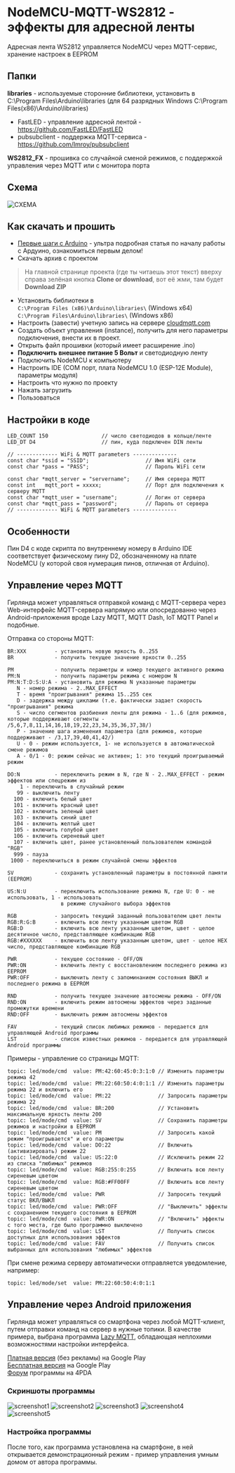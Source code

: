 # NodeMCU-MQTT-WS2812 - эффекты для адресной ленты
Адресная лента WS2812 управляется NodeMCU через MQTT-сервис, хранение настроек в EEPROM

## Папки

**libraries** - используемые сторонние библиотеки, установить в C:\Program Files\Arduino\libraries (для 64 разрядных Windows C:\Program Files(x86)\Arduino\libraries)
* FastLED      - управление адресной лентой -   https://github.com/FastLED/FastLED
* pubsubclient - поддержка MQTT-сервиса -  https://github.com/Imroy/pubsubclient
  
**WS2812_FX** - прошивка со случайной сменой режимов, с поддержкой управления через MQTT или с монитора порта

## Схема
![СХЕМА](https://github.com/vvip-68/NodeMCU-MQTT-WS2812/raw/master/images/scheme.png)

## Как скачать и прошить
* [Первые шаги с Arduino](http://alexgyver.ru/arduino-first/) - ультра подробная статья по началу работы с Ардуино, ознакомиться первым делом!
* Скачать архив с проектом
> На главной странице проекта (где ты читаешь этот текст) вверху справа зелёная кнопка **Clone or download**, вот её жми, там будет **Download ZIP**
* Установить библиотеки в  
`C:\Program Files (x86)\Arduino\libraries\` (Windows x64)  
`C:\Program Files\Arduino\libraries\` (Windows x86)
* Настроить (завести) учетную запись на сервере [cloudmqtt.com](https://www.cloudmqtt.com)
* Создать объект управления (instance), получить для него параметры подключения, внести их в проект.
* Открыть файл прошивки (который имеет расширение .ino)
* **Подключить внешнее питание 5 Вольт** и светодиодную ленту
* Подключить NodeMCU к компьютеру
* Настроить IDE (COM порт, плата NodeMCU 1.0 (ESP-12E Module), параметры модуля)
* Настроить что нужно по проекту
* Нажать загрузить
* Пользоваться  

## Настройки в коде
    LED_COUNT 150                 // число светодиодов в кольце/ленте
    LED_DT D4                     // пин, куда подключен DIN ленты

    // ------------- WiFi & MQTT parameters --------------
    const char *ssid = "SSID";                  // Имя WiFi cети
    const char *pass = "PASS";                  // Пароль WiFi cети

    const char *mqtt_server = "servername";     // Имя сервера MQTT
    const int   mqtt_port = xxxxx;              // Порт для подключения к серверу MQTT
    const char *mqtt_user = "username";         // Логин от сервера
    const char *mqtt_pass = "password";         // Пароль от сервера
    // ------------- WiFi & MQTT parameters --------------

## Особенности
Пин D4 с коде скрипта по внутреннему номеру в Arduino IDE соответствует физическому пину D2, обозначенному на плате NodeMCU (у которой своя нумерация пинов, отличная от Arduino).

## Управление через MQTT
  Гирлянда может управляться отправкой команд с MQTT-сервера через Web-интерфейс MQTT-сервера напрямую или опосредованно через Android-приложения вроде Lazy MQTT, MQTT Dash, IoT MQTT Panel и подобные.
  
  Отправка со стороны MQTT:
  
    BR:XXX         - установить новую яркость 0..255
    BR             - получить текущее значение яркости 0..255
        
    PM             - получить пераметры и номер текущего активного режима
    PM:N           - получить параметры режима с номером N
    PM:N:T:D:S:U:A - установить для режима N указанные параметры
       N - номер режима - 2..MAX_EFFECT
       T - время "проигрывания" режима 15..255 сек
       D - задержка между циклами (т.е. фактически задает скорость "проигрывания" режима
       S - число сегментов разбиения ленты для режима - 1..6 (для режимов, которые поддерживают сегменты - /5,6,7,8,11,14,16,18,19,22,23,34,35,36,37,38/)
       P - значение шага изменения параметра (для режимов, которые поддерживают - /3,17,39,40,41,42/)
       U - 0 - режим используется, 1- не используется в автоматической смене режимов 
       A - 0/1 - 0: режим сейчас не активен; 1: это текущий проигрываемый режим
       
    DO:N           - переключить режим в N, где N - 2..MAX_EFFECT - режим эффектов или спецрежим из
        1 - переключить в случайный режим
       99 - выключить ленту 
      100 - включить белый цвет
      101 - включить красный цвет
      102 - включить зеленый цвет
      103 - включить синий цвет
      104 - включить желтый цвет
      105 - включить голубой цвет
      106 - включить сиреневый цвет
      107 - включить цвет, ранее установленный пользователем командой "RGB"
      999 - пауза
     1000 - переключиться в режим случайной смены эффектов        
     
    SV             - сохранить установленный параметры в постоянной памяти (EEPROM) 

    US:N:U         - переключить использование режима N, где U: 0 - не использовать, 1 - использовать
                     в режиме случайного выбора эффектов

    RGB            - запросить текущий заданный пользователем цвет ленты
    RGB:R:G:B      - включить всю ленту указанным цветом RGB
    RGB:D          - включить всю ленту указанным цветом, цвет - целое десятичное число, представляющее комбинацию RGB
    RGB:#XXXXXX    - включить всю ленту указанным цветом, цвет - целое HEX число, представляющее комбинацию RGB

    PWR            - текущее состояние - OFF/ON
    PWR:ON         - включить ленту с восстановлением последнего режима из EEPROM
    PWR:OFF        - выключить ленту с запоминанием состояния ВЫКЛ и последнего режима в EEPROM

    RND            - получить текущее значение автосмены режима - OFF/ON
    RND:ON         - включить режим автосмены эффектов через заданные промежутки времени
    RND:OFF        - выключить режим автосмены эффектов

    FAV            - текущий список любимых режимов - передается для управляющей Android программы
    LST            - список известных режимов - передается для управляющей Android программы

Примеры - управление со страницы MQTT:

    topic: led/mode/cmd  value: PM:42:60:45:0:3:1:0 // Изменить параметры режима 42
    topic: led/mode/cmd  value: PM:22:60:50:4:0:1:1 // Изменить параметры режима 22 и включить его
    topic: led/mode/cmd  value: PM:22               // Запросить параметры режима 22
    topic: led/mode/cmd  value: BR:200              // Установить максимальную яркость ленты 200
    topic: led/mode/cmd  value: SV                  // Сохранить параметры режимов и настройки в EEPROM
    topic: led/mode/cmd  value: PM                  // Запросить какой режим "проигрывается" и его параметры
    topic: led/mode/cmd  value: DO:22               // Включить (активизировать) режим 22
    topic: led/mode/cmd  value: US:22:0             // Исключить режим 22 из списка "любимых" режимов
    topic: led/mode/cmd  value: RGB:255:0:255       // Включить всю ленту сиреневым цветом
    topic: led/mode/cmd  value: RGB:#FF00FF         // Включить всю ленту сиреневым цветом
    topic: led/mode/cmd  value: PWR                 // Запросить текущий статус ВКЛ/ВЫКЛ
    topic: led/mode/cmd  value: PWR:OFF             // "Выключить" эффекты с сохранением текущего состояния в EEPROM
    topic: led/mode/cmd  value: PWR:ON              // "Включить" эффекты с того места, где было программно выключено
    topic: led/mode/cmd  value: LST                 // Получить список доступных для использования эффектов
    topic: led/mode/cmd  value: FAV                 // Получить список выбранных для использования "любимых" эффектов

При смене режима серверу автоматически отправляется уведомление, например:

    topic: led/mode/set  value: PM:22:60:50:4:0:1:1     

## Управление через Android приложения

Гирлянда может управляться со смартфона через любой MQTT-клиент, путем отправки команд на сервер в нужные топики.
В качестве примера, выбрана программа [Lazy MQTT](https://play.google.com/store/apps/details?id=org.mpru.a2), обладающая неплохими возможностями настройки интерфейса.

  [Платная версия](https://play.google.com/store/apps/details?id=org.mpru.a2) (без рекламы) на Google Play  
  [Бесплатная версия](https://play.google.com/store/apps/details?id=org.mpru.a2.free) на Google Play  
  [Форум](http://4pda.ru/forum/index.php?showtopic=892943) программы на 4PDA

### Скриншоты программы
  ![screenshot1](https://github.com/vvip-68/NodeMCU-MQTT-WS2812/raw/master/images/LazyMQTT_screen_1s.jpg)
  ![screenshot2](https://github.com/vvip-68/NodeMCU-MQTT-WS2812/raw/master/images/LazyMQTT_screen_2s.jpg) 
  ![screenshot3](https://github.com/vvip-68/NodeMCU-MQTT-WS2812/raw/master/images/LazyMQTT_screen_3s.jpg) 
  ![screenshot4](https://github.com/vvip-68/NodeMCU-MQTT-WS2812/raw/master/images/LazyMQTT_screen_4s.jpg) 
  ![screenshot5](https://github.com/vvip-68/NodeMCU-MQTT-WS2812/raw/master/images/LazyMQTT_screen_5s.jpg)
  
### Настройка программы

После того, как программа установлена на смартфоне, в ней открывается демонстрационный режим - пример управления умным домом от автора программы.
